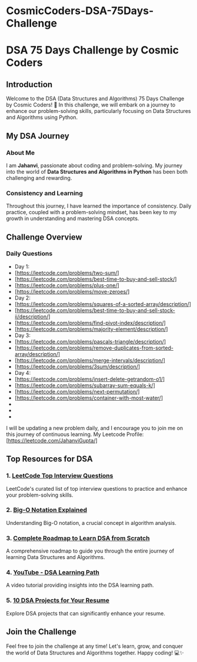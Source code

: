 # CosmicCoders-DSA-75Days-Challenge
# DSA 75 Days Challenge by Cosmic Coders

## Introduction

Welcome to the DSA (Data Structures and Algorithms) 75 Days Challenge by Cosmic Coders! 🚀 In this challenge, we will embark on a journey to enhance our problem-solving skills, particularly focusing on Data Structures and Algorithms using Python.

## My DSA Journey

### About Me

I am **Jahanvi**, passionate about coding and problem-solving. My journey into the world of **Data Structures and Algorithms in Python** has been both challenging and rewarding.

### Consistency and Learning

Throughout this journey, I have learned the importance of consistency. Daily practice, coupled with a problem-solving mindset, has been key to my growth in understanding and mastering DSA concepts.

## Challenge Overview

### Daily Questions

- Day 1:
- [https://leetcode.com/problems/two-sum/]
- [https://leetcode.com/problems/best-time-to-buy-and-sell-stock/]
- [https://leetcode.com/problems/plus-one/]
- [https://leetcode.com/problems/move-zeroes/]
- Day 2:
-  [https://leetcode.com/problems/squares-of-a-sorted-array/description/]
-  [https://leetcode.com/problems/best-time-to-buy-and-sell-stock-ii/description/]
-  [https://leetcode.com/problems/find-pivot-index/description/]
-  [https://leetcode.com/problems/majority-element/description/]
- Day 3:
-  [https://leetcode.com/problems/pascals-triangle/description/]
-  [https://leetcode.com/problems/remove-duplicates-from-sorted-array/description/]
-  [https://leetcode.com/problems/merge-intervals/description/]
-  [https://leetcode.com/problems/3sum/description/]
-  Day 4:
-  [https://leetcode.com/problems/insert-delete-getrandom-o1/]
-  [https://leetcode.com/problems/subarray-sum-equals-k/]
-  [https://leetcode.com/problems/next-permutation/]
-  [https://leetcode.com/problems/container-with-most-water/]
- 
- 
- 

I will be updating a new problem daily, and I encourage you to join me on this journey of continuous learning.
My Leetcode Profile: [https://leetcode.com/JahanviGupta/]

## Top Resources for DSA

### 1. [LeetCode Top Interview Questions](https://leetcode.com/problem-list/top-interview-questions/)

LeetCode's curated list of top interview questions to practice and enhance your problem-solving skills.

### 2. [Big-O Notation Explained](https://skerritt.blog/big-o/)

Understanding Big-O notation, a crucial concept in algorithm analysis.

### 3. [Complete Roadmap to Learn DSA from Scratch](https://www.geeksforgeeks.org/complete-roadmap-to-learn-dsa-from-scratch/)

A comprehensive roadmap to guide you through the entire journey of learning Data Structures and Algorithms.

### 4. [YouTube - DSA Learning Path](https://youtu.be/4qGvXFo4WVY?si=m2KUMbMhZOumVj4l)

A video tutorial providing insights into the DSA learning path.

### 5. [10 DSA Projects for Your Resume](https://medium.com/@abhisar1212003/10-dsa-projects-that-can-be-part-of-resume-68d4af52ac2c)

Explore DSA projects that can significantly enhance your resume.

## Join the Challenge

Feel free to join the challenge at any time! Let's learn, grow, and conquer the world of Data Structures and Algorithms together. Happy coding! 💻✨
